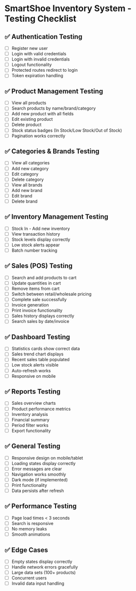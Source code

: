 # SmartShoe Inventory System - Testing Checklist

## ✅ Authentication Testing
- [ ] Register new user
- [ ] Login with valid credentials
- [ ] Login with invalid credentials
- [ ] Logout functionality
- [ ] Protected routes redirect to login
- [ ] Token expiration handling

## ✅ Product Management Testing
- [ ] View all products
- [ ] Search products by name/brand/category
- [ ] Add new product with all fields
- [ ] Edit existing product
- [ ] Delete product
- [ ] Stock status badges (In Stock/Low Stock/Out of Stock)
- [ ] Pagination works correctly

## ✅ Categories & Brands Testing
- [ ] View all categories
- [ ] Add new category
- [ ] Edit category
- [ ] Delete category
- [ ] View all brands
- [ ] Add new brand
- [ ] Edit brand
- [ ] Delete brand

## ✅ Inventory Management Testing
- [ ] Stock In - Add new inventory
- [ ] View transaction history
- [ ] Stock levels display correctly
- [ ] Low stock alerts appear
- [ ] Batch number tracking

## ✅ Sales (POS) Testing
- [ ] Search and add products to cart
- [ ] Update quantities in cart
- [ ] Remove items from cart
- [ ] Switch between retail/wholesale pricing
- [ ] Complete sale successfully
- [ ] Invoice generation
- [ ] Print invoice functionality
- [ ] Sales history displays correctly
- [ ] Search sales by date/invoice

## ✅ Dashboard Testing
- [ ] Statistics cards show correct data
- [ ] Sales trend chart displays
- [ ] Recent sales table populated
- [ ] Low stock alerts visible
- [ ] Auto-refresh works
- [ ] Responsive on mobile

## ✅ Reports Testing
- [ ] Sales overview charts
- [ ] Product performance metrics
- [ ] Inventory analysis
- [ ] Financial summary
- [ ] Period filter works
- [ ] Export functionality

## ✅ General Testing
- [ ] Responsive design on mobile/tablet
- [ ] Loading states display correctly
- [ ] Error messages are clear
- [ ] Navigation works smoothly
- [ ] Dark mode (if implemented)
- [ ] Print functionality
- [ ] Data persists after refresh

## ✅ Performance Testing
- [ ] Page load times < 3 seconds
- [ ] Search is responsive
- [ ] No memory leaks
- [ ] Smooth animations

## ✅ Edge Cases
- [ ] Empty states display correctly
- [ ] Handle network errors gracefully
- [ ] Large data sets (100+ products)
- [ ] Concurrent users
- [ ] Invalid data input handling